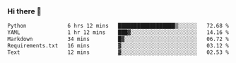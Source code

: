 ### Hi there 👋

<!--START_SECTION:waka-->

```txt
Python             6 hrs 12 mins   ██████████████████▒░░░░░░   72.68 %
YAML               1 hr 12 mins    ███▓░░░░░░░░░░░░░░░░░░░░░   14.16 %
Markdown           34 mins         █▓░░░░░░░░░░░░░░░░░░░░░░░   06.72 %
Requirements.txt   16 mins         ▓░░░░░░░░░░░░░░░░░░░░░░░░   03.12 %
Text               12 mins         ▓░░░░░░░░░░░░░░░░░░░░░░░░   02.53 %
```

<!--END_SECTION:waka-->

<!--
**Jonas-VanHaeken/Jonas-VanHaeken** is a ✨ _special_ ✨ repository because its `README.md` (this file) appears on your GitHub profile.

Here are some ideas to get you started:

- 🔭 I’m currently working on ...
- 🌱 I’m currently learning ...
- 👯 I’m looking to collaborate on ...
- 🤔 I’m looking for help with ...
- 💬 Ask me about ...
- 📫 How to reach me: ...
- 😄 Pronouns: ...
- ⚡ Fun fact: ...
-->
